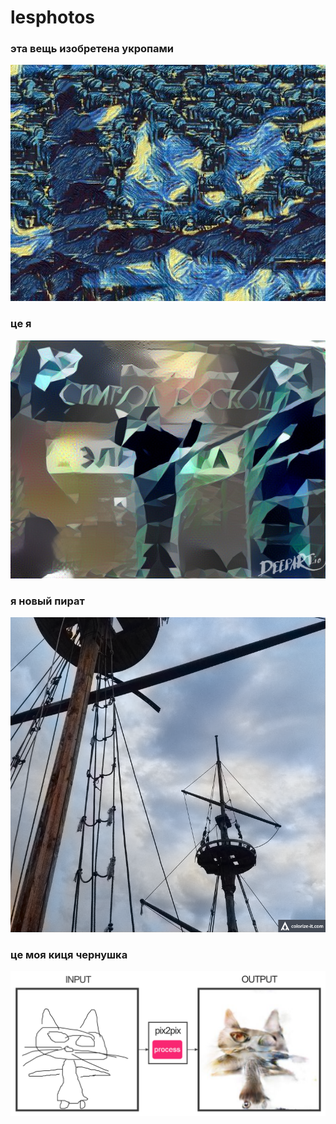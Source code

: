# lesphotos
### эта вещь изобретена укропами
![alt text](https://github.com/laissezmoi/lesphotos/blob/master/e871d294-e15a-4488-81ed-62953cdad064.jpg "эта вещь изобретена укропами")
### це я
![alt text](https://github.com/laissezmoi/lesphotos/blob/master/64f347d97172a50e460dd46ae07b8c47.jpg "це я")
### я новый пират
![alt text](https://github.com/laissezmoi/lesphotos/blob/master/6d62ba4e8133097d3ca4c812827469e8_13139bbc-43ee-4025-8b8e-0277fb00406e.png "я новый пират")
### це моя киця чернушка
![alt text](https://github.com/laissezmoi/lesphotos/blob/master/pix2pix.png "це моя киця чернушка")
